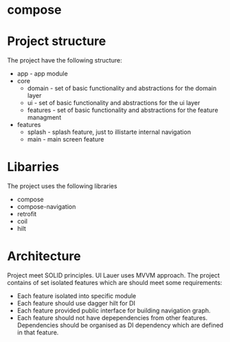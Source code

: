 # compose

# Project structure

The project have the following structure:
 - app - app module
 - core 
   - domain - set of basic functionality and abstractions for the domain layer 
   - ui - set of basic functionality and abstractions for the ui layer 
   - features - set of basic functionality and abstractions for the feature managment
 - features
   - splash - splash feature, just to illistarte internal navigation
   - main - main screen feature

# Libarries

 The project uses the following libraries
  - compose
  - compose-navigation
  - retrofit
  - coil
  - hilt
  
# Architecture   
Project meet SOLID principles. UI Lauer uses MVVM approach.
The project contains of set isolated features which are should meet some requirements:
 - Each feature isolated into specific module
 - Each feature should use dagger hilt for DI
 - Each feature provided public interface for building navigation graph.
 - Each feature should not have depependencies from other features. Dependencies should be organised as DI dependency which are defined in that feature.
 
 
